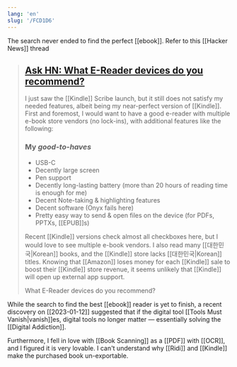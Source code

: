 ```yaml
---
lang: 'en'
slug: '/FCD1D6'
---
```


The search never ended to find the perfect [[ebook]]. Refer to this [[Hacker News]] thread

> ## [Ask HN: What E-Reader devices do you recommend?](https://news.ycombinator.com/item?id=33026953)
>
> I just saw the [[Kindle]] Scribe launch, but it still does not satisfy my needed features, albeit being my near-perfect version of [[Kindle]]. First and foremost, I would want to have a good e-reader with multiple e-book store vendors (no lock-ins), with additional features like the following:
>
> ### My _good-to-haves_
>
> - USB-C
> - Decently large screen
> - Pen support
> - Decently long-lasting battery (more than 20 hours of reading time is enough for me)
> - Decent Note-taking & highlighting features
> - Decent software (Onyx fails here)
> - Pretty easy way to send & open files on the device (for PDFs, PPTXs, [[EPUB]]s)
>
> Recent [[Kindle]] versions check almost all checkboxes here, but I would love to see multiple e-book vendors. I also read many [[대한민국|Korean]] books, and the [[Kindle]] store lacks [[대한민국|Korean]] titles. Knowing that [[Amazon]] loses money for each [[Kindle]] sale to boost their [[Kindle]] store revenue, it seems unlikely that [[Kindle]] will open up external app support.
>
> What E-Reader devices do you recommend?

While the search to find the best [[ebook]] reader is yet to finish, a recent discovery on [[2023-01-12]] suggested that if the digital tool [[Tools Must Vanish|vanish]]es, digital tools no longer matter — essentially solving the [[Digital Addiction]].

Furthermore, I fell in love with [[Book Scanning]] as a [[PDF]] with [[OCR]], and I figured it is very lovable. I can't understand why [[Ridi]] and [[Kindle]] make the purchased book un-exportable.

